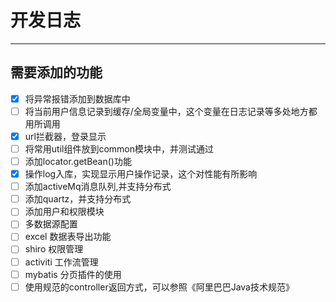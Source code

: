 # 开发日志
---
## 需要添加的功能
- [x] 将异常报错添加到数据库中
- [ ] 将当前用户信息记录到缓存/全局变量中，这个变量在日志记录等多处地方都用所调用
- [x] url拦截器，登录显示
- [ ] 将常用util组件放到common模块中，并测试通过
- [ ] 添加locator.getBean()功能
- [x] 操作log入库，实现显示用户操作记录，这个对性能有所影响
- [ ] 添加activeMq消息队列,并支持分布式
- [ ] 添加quartz，并支持分布式
- [ ] 添加用户和权限模块
- [ ] 多数据源配置
- [ ] excel 数据表导出功能
- [ ] shiro 权限管理
- [ ] activiti 工作流管理
- [ ] mybatis 分页插件的使用
- [ ] 使用规范的controller返回方式，可以参照《阿里巴巴Java技术规范》
